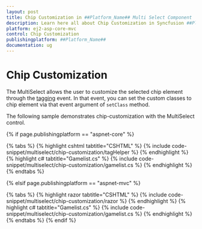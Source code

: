 ```yaml
---
layout: post
title: Chip Customization in ##Platform_Name## Multi Select Component
description: Learn here all about Chip Customization in Syncfusion ##Platform_Name## Multi Select component and more.
platform: ej2-asp-core-mvc
control: Chip Customization
publishingplatform: ##Platform_Name##
documentation: ug
---
```



# Chip Customization

The MultiSelect allows the user to customize the selected chip element through the [tagging](https://help.syncfusion.com/cr/cref_files/aspnetcore-js2/Syncfusion.EJ2~Syncfusion.EJ2.DropDowns.MultiSelect~Tagging.html) event. In that event, you can set the custom classes to chip element via that event argument of `setClass` method.

The following sample demonstrates chip-customization with the MultiSelect control.

{% if page.publishingplatform == "aspnet-core" %}

{% tabs %}
{% highlight cshtml tabtitle="CSHTML" %}
{% include code-snippet/multiselect/chip-customization/tagHelper %}
{% endhighlight %}
{% highlight c# tabtitle="Gamelist.cs" %}
{% include code-snippet/multiselect/chip-customization/gamelist.cs %}
{% endhighlight %}
{% endtabs %}

{% elsif page.publishingplatform == "aspnet-mvc" %}

{% tabs %}
{% highlight razor tabtitle="CSHTML" %}
{% include code-snippet/multiselect/chip-customization/razor %}
{% endhighlight %}
{% highlight c# tabtitle="Gamelist.cs" %}
{% include code-snippet/multiselect/chip-customization/gamelist.cs %}
{% endhighlight %}
{% endtabs %}
{% endif %}


